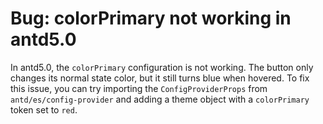 # Bug: colorPrimary not working in antd5.0

In antd5.0, the `colorPrimary` configuration is not working. The button only changes its normal state color, but it still turns blue when hovered. To fix this issue, you can try importing the `ConfigProviderProps` from `antd/es/config-provider` and adding a theme object with a `colorPrimary` token set to `red`.

